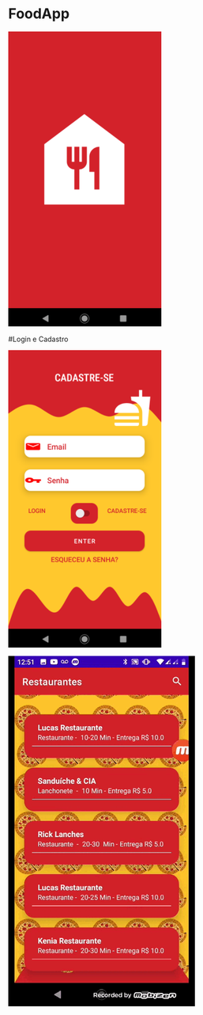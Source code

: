 # FoodApp

![0](https://github.com/LeonelLucas/FoodApp/blob/master/0.PNG)

#Login e Cadastro

![1](https://github.com/LeonelLucas/FoodApp/blob/master/1.PNG)


![mobizen_20220127_125148](https://github.com/LeonelLucas/FoodApp/blob/master/mobizen_20220127_125148.gif)
